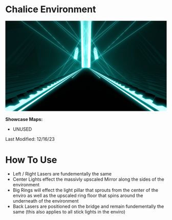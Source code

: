 # Chalice Environment
![Chalice Environment](<Chalice.png>)

**Showcase Maps:**
- UNUSED

Last Modified: 12/16/23

# How To Use

- Left / Right Lasers are fundementally the same
- Center Lights effect the massivly upscaled Mirror along the sides of the environment
- Big Rings will effect the light pillar that sprouts from the center of the enviro as well as the upscaled ring floor that spins around the underneath of the environment
- Back Lasers are positioned on the bridge and remain fundementally the same (this also applies to all stick lights in the enviro)